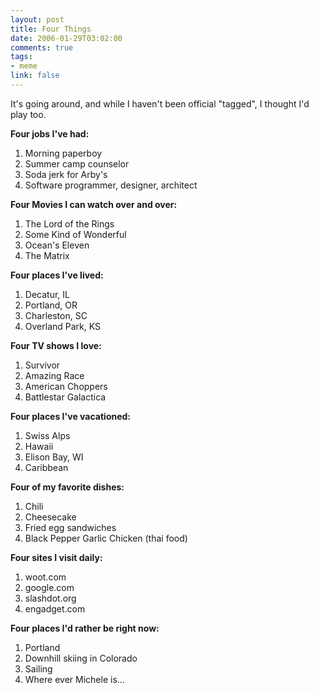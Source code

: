 ```yaml
--- 
layout: post
title: Four Things
date: 2006-01-29T03:02:00
comments: true
tags:
- meme
link: false
---
```

It's going around, and while I haven't been official "tagged", I thought I'd play too.

<strong>Four jobs I've had:</strong>
1. Morning paperboy
2. Summer camp counselor
3. Soda jerk for Arby's
4. Software programmer, designer, architect

<strong>Four Movies I can watch over and over:</strong>
1. The Lord of the Rings
2. Some Kind of Wonderful
3. Ocean's Eleven
4. The Matrix

<strong>Four places I've lived:</strong>
1. Decatur, IL
2. Portland, OR
3. Charleston, SC
4. Overland Park, KS

<strong>Four TV shows I love:</strong>
1. Survivor
2. Amazing Race
3. American Choppers
4. Battlestar Galactica

<strong>Four places I've vacationed:</strong>
1. Swiss Alps
2. Hawaii
3. Elison Bay, WI
4. Caribbean

<strong>Four of my favorite dishes:</strong>
1. Chili
2. Cheesecake
3. Fried egg sandwiches
4. Black Pepper Garlic Chicken (thai food)

<strong>Four sites I visit daily:</strong>
1. woot.com
2. google.com
3. slashdot.org
4. engadget.com

<strong>Four places I'd rather be right now:</strong>
1. Portland
2. Downhill skiing in Colorado
3. Sailing
4. Where ever Michele is...

